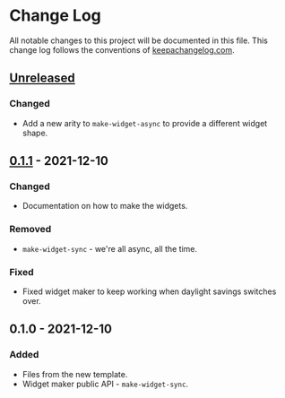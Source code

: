 # Change Log
All notable changes to this project will be documented in this file. This change log follows the conventions of [keepachangelog.com](http://keepachangelog.com/).

## [Unreleased]
### Changed
- Add a new arity to `make-widget-async` to provide a different widget shape.

## [0.1.1] - 2021-12-10
### Changed
- Documentation on how to make the widgets.

### Removed
- `make-widget-sync` - we're all async, all the time.

### Fixed
- Fixed widget maker to keep working when daylight savings switches over.

## 0.1.0 - 2021-12-10
### Added
- Files from the new template.
- Widget maker public API - `make-widget-sync`.

[Unreleased]: https://github.com/your-name/day-15/compare/0.1.1...HEAD
[0.1.1]: https://github.com/your-name/day-15/compare/0.1.0...0.1.1
